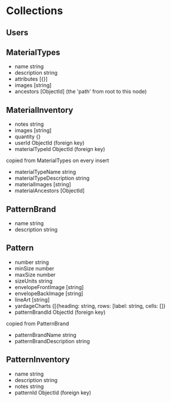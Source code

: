 # Collections

## Users

## MaterialTypes

- name string
- description string
- attributes [{}]
- images [string]
- ancestors [ObjectId] (the 'path' from root to this node)

## MaterialInventory

- notes string
- images [string]
- quantity {}
- userId ObjectId (foreign key)
- materialTypeId ObjectId (foreign key)

copied from MaterialTypes on every insert
- materialTypeName string
- materialTypeDescription string
- materialImages [string]
- materialAncestors [ObjectId]

## PatternBrand

- name string
- description string

## Pattern

- number string
- minSize number
- maxSize number
- sizeUnits string
- envelopeFrontImage [string]
- envelopeBackImage [string]
- lineArt [string]
- yardageCharts {[{heading: string, rows: [label: string, cells: []}
- patternBrandId ObjectId (foreign key)

copied from PatternBrand
- patternBrandName string
- patternBrandDescription string

## PatternInventory

- name string
- description string
- notes string
- patternId ObjectId (foreign key)

